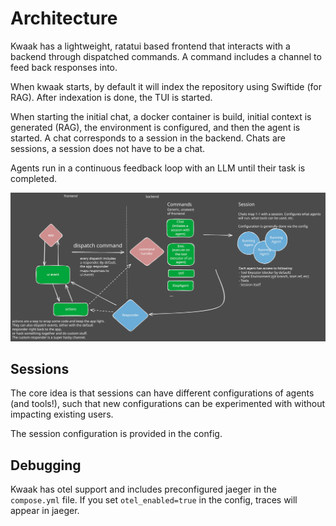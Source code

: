 # Architecture

Kwaak has a lightweight, ratatui based frontend that interacts with a backend through dispatched commands. A command includes a channel to feed back responses into.

When kwaak starts, by default it will index the repository using Swiftide (for RAG). After indexation is done, the TUI is started.

When starting the initial chat, a docker container is build, initial context is generated (RAG), the environment is configured, and then the agent is started. A chat corresponds to a session in the backend. Chats are sessions, a session does not have to be a chat.

Agents run in a continuous feedback loop with an LLM until their task is completed.

<img src="https://github.com/bosun-ai/kwaak/blob/master/images/architecture.svg" alt="Architecture">

## Sessions

The core idea is that sessions can have different configurations of agents (and tools!), such that new configurations can be experimented with without impacting existing users.

The session configuration is provided in the config.

## Debugging

Kwaak has otel support and includes preconfigured jaeger in the `compose.yml` file. If you set `otel_enabled=true` in the config, traces will appear in jaeger.
